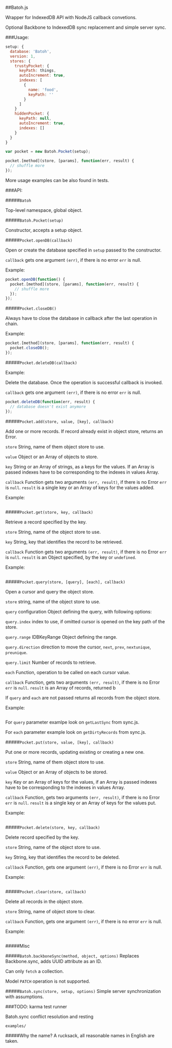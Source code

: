 ##Batoh.js

Wrapper for IndexedDB API with NodeJS callback convetions.

Optional Backbone to IndexedDB sync replacement and simple server sync.

###Usage:

```js
setup: {
  database: 'Batoh',
  version: 1,
  stores: {
    trustyPocket: {
      keyPath: things,
      autoIncrement: true,
      indexes: [
        {
          name: 'food',
          keyPath: ''
        }
      ]
    }
    hiddenPocket: {
      keyPath: null,
      autoIncrement: true,
      indexes: []
    }
  }
}
```

```js
var pocket = new Batoh.Pocket(setup);
```

```js
pocket.[method](store, [params], function(err, result) {
  // shuffle more
});
```

More usage examples can be also found in tests.

###API:

#####`Batoh`

Top-level namespace, global object.

#####`Batoh.Pocket(setup)`

Constructor, accepts a setup object.

#####`Pocket.openDB(callback)`

Open or create the database specified in `setup` passed to the constructor.

`callback` gets one argument `(err)`, if there is no error `err` is null.

Example:

```js
pocket.openDB(function() {
  pocket.[method](store, [params], function(err, result) {
    // shuffle more
  });
});
```

#####`Pocket.closeDB()`

Always have to close the database in callback after the last operation in chain.

Example:

```js
pocket.[method](store, [params], function(err, result) {
  pocket.closeDB();
});
```

#####`Pocket.deleteDB(callback)`

Example:

Delete the database. Once the operation is successful callback is invoked.

`callback` gets one argument `(err)`, if there is no error `err` is null.

```js
pocket.deleteDB(function(err, result) {
  // database doesn't exist anymore
});
```

#####`Pocket.add(store, value, [key], callback)`

Add one or more records. If record already exist in object store,
  returns an Error.

`store` String, name of them object store to use.

`value` Object or an Array of objects to store.

`key` String or an Array of strings, as a keys for the values.
  If an Array is passed indexes have to be corresponding to the
  indexes in values Array.

`callback` Function gets two arguments `(err, result)`,
  if there is no Error `err` is `null`. `result` is a single key or
  an Array of keys for the values added.

Example:

```js

```

#####`Pocket.get(store, key, callback)`

Retrieve a record specified by the key.

`store` String, name of the object store to use.

`key` String, key that identifies the record to be retrieved.

`callback` Function gets two arguments `(err, result)`,
  if there is no Error `err` is `null`. `result` is an Object specified,
  by the key or `undefined`.

Example:

```js

```

#####`Pocket.query(store, [query], [each], callback)`

Open a cursor and query the object store.

`store` string, name of the object store to use.

`query` configuration Object defining the query, with following options:

`query.index` index to use, if omitted cursor is opened on the key path of the store.

`query.range` IDBKeyRange Object defining the range.

`query.direction` direction to move the cursor, `next`, `prev`,
  `nextunique`, `preunique`.

`query.limit` Number of records to retrieve.

`each` Function, operation to be called on each cursor value.

`callback` Function, gets two arguments `(err, result)`,
  if there is no Error `err` is `null`. `result` is an Array of records,
  returned b

If `query` and `each` are not passed returns all records from the object store.

Example:

```js

```

For `query` parameter examlpe look on `getLastSync` from sync.js.

For `each` parameter example look on `getDirtyRecords` from sync.js.

#####`Pocket.put(store, value, [key], callback)`

Put one or more records, updating existing or creating a new one.

`store` String, name of them object store to use.

`value` Object or an Array of objects to be stored.

`key` Key or an Array of keys for the values,
  if an Array is passed indexes have to be corresponding to the indexes in values Array.

`callback` Function, gets two arguments `(err, result)`,
  if there is no Error `err` is `null`. `result` is a single key or
  an Array of keys for the values put.

Example:

```js

```

#####`Pocket.delete(store, key, callback)`

Delete record specified by the key.

`store` String, name of the object store to use.

`key` String, key that identifies the record to be deleted.

`callback` Function, gets one argument `(err)`,
  if there is no Error `err` is null.

Example:

```js

```

#####`Pocket.clear(store, callback)`

Delete all records in the object store.

`store` String, name of object store to clear.

`callback` Function, gets one argument `(err)`,
  if there is no error `err` is null.

Example:

```js

```

#####Misc

#####`Batoh.backboneSync(method, object, options)`
Replaces Backbone.sync, adds UUID attribute as an ID.

Can only `fetch` a collection.

Model `PATCH` operation is not supported.

#####`Batoh.sync(store, setup, options)`
Simple server synchronization with assumptions.

###TODO:
  karma test runner

  Batoh.sync conflict resolution and resting

  `examples/`

#####Why the name?
A rucksack, all reasonable names in English are taken.
